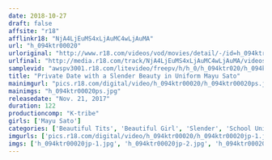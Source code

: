```yaml
---
date: 2018-10-27
draft: false
affsite: "r18"
afflinkr18: "NjA4LjEuMS4xLjAuMC4wLjAuMA"
url: "h_094ktr00020"
urloriginal: "http://www.r18.com/videos/vod/movies/detail/-/id=h_094ktr00020"
urlfinal: "http://media.r18.com/track/NjA4LjEuMS4xLjAuMC4wLjAuMA/videos/vod/movies/detail/-/id=h_094ktr00020"
samplevid: "awspv3001.r18.com/litevideo/freepv/h/h_0/h_094ktr020/h_094ktr020_dmb_w.mp4"
title: "Private Date with a Slender Beauty in Uniform Mayu Sato"
mainimgurl: "pics.r18.com/digital/video/h_094ktr00020/h_094ktr00020ps.jpg"
mainimgs: "h_094ktr00020ps.jpg"
releasedate: "Nov. 21, 2017"
duration: 122
productioncomp: "K-tribe"
girls: ['Mayu Sato']
categories: ['Beautiful Tits', 'Beautiful Girl', 'Slender', 'School Uniform', 'Featured Actress', 'Hi-Def']
imgurls: ['pics.r18.com/digital/video/h_094ktr00020/h_094ktr00020jp-1.jpg', 'pics.r18.com/digital/video/h_094ktr00020/h_094ktr00020jp-2.jpg', 'pics.r18.com/digital/video/h_094ktr00020/h_094ktr00020jp-3.jpg', 'pics.r18.com/digital/video/h_094ktr00020/h_094ktr00020jp-4.jpg', 'pics.r18.com/digital/video/h_094ktr00020/h_094ktr00020jp-5.jpg', 'pics.r18.com/digital/video/h_094ktr00020/h_094ktr00020jp-6.jpg', 'pics.r18.com/digital/video/h_094ktr00020/h_094ktr00020jp-7.jpg', 'pics.r18.com/digital/video/h_094ktr00020/h_094ktr00020jp-8.jpg', 'pics.r18.com/digital/video/h_094ktr00020/h_094ktr00020jp-9.jpg', 'pics.r18.com/digital/video/h_094ktr00020/h_094ktr00020jp-10.jpg', 'pics.r18.com/digital/video/h_094ktr00020/h_094ktr00020jp-11.jpg', 'pics.r18.com/digital/video/h_094ktr00020/h_094ktr00020jp-12.jpg', 'pics.r18.com/digital/video/h_094ktr00020/h_094ktr00020jp-13.jpg', 'pics.r18.com/digital/video/h_094ktr00020/h_094ktr00020jp-14.jpg', 'pics.r18.com/digital/video/h_094ktr00020/h_094ktr00020jp-15.jpg', 'pics.r18.com/digital/video/h_094ktr00020/h_094ktr00020jp-16.jpg', 'pics.r18.com/digital/video/h_094ktr00020/h_094ktr00020jp-17.jpg', 'pics.r18.com/digital/video/h_094ktr00020/h_094ktr00020jp-18.jpg', 'pics.r18.com/digital/video/h_094ktr00020/h_094ktr00020jp-19.jpg', 'pics.r18.com/digital/video/h_094ktr00020/h_094ktr00020jp-20.jpg']
imgs: ['h_094ktr00020jp-1.jpg', 'h_094ktr00020jp-2.jpg', 'h_094ktr00020jp-3.jpg', 'h_094ktr00020jp-4.jpg', 'h_094ktr00020jp-5.jpg', 'h_094ktr00020jp-6.jpg', 'h_094ktr00020jp-7.jpg', 'h_094ktr00020jp-8.jpg', 'h_094ktr00020jp-9.jpg', 'h_094ktr00020jp-10.jpg', 'h_094ktr00020jp-11.jpg', 'h_094ktr00020jp-12.jpg', 'h_094ktr00020jp-13.jpg', 'h_094ktr00020jp-14.jpg', 'h_094ktr00020jp-15.jpg', 'h_094ktr00020jp-16.jpg', 'h_094ktr00020jp-17.jpg', 'h_094ktr00020jp-18.jpg', 'h_094ktr00020jp-19.jpg', 'h_094ktr00020jp-20.jpg']
---
```

